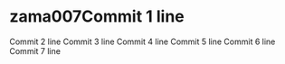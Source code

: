 # zama007Commit 1 line
Commit 2 line
Commit 3 line
Commit 4 line
Commit 5 line
Commit 6 line
Commit 7 line
